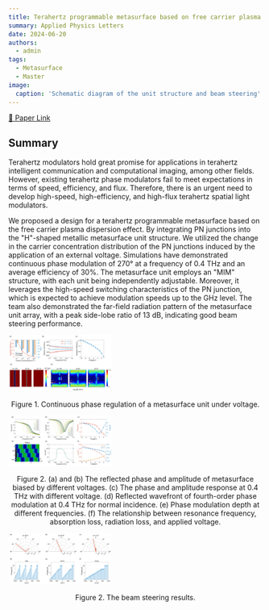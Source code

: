 ```yaml
---
title: Terahertz programmable metasurface based on free carrier plasma dispersion effect
summary: Applied Physics Letters
date: 2024-06-20
authors:
  - admin
tags:
  - Metasurface
  - Master
image:
  caption: 'Schematic diagram of the unit structure and beam steering'
---
```


[🔗 Paper Link](https://doi.org/10.1063/5.0210458)

## Summary

Terahertz modulators hold great promise for applications in terahertz intelligent communication and computational imaging, among other fields. However, existing terahertz phase modulators fail to meet expectations in terms of speed, efficiency, and flux. Therefore, there is an urgent need to develop high-speed, high-efficiency, and high-flux terahertz spatial light modulators.

We proposed a design for a terahertz programmable metasurface based on the free carrier plasma dispersion effect. By integrating PN junctions into the "H"-shaped metallic metasurface unit structure. We utilized the change in the carrier concentration distribution of the PN junctions induced by the application of an external voltage. Simulations have demonstrated continuous phase modulation of 270° at a frequency of 0.4 THz and an average efficiency of 30%. The metasurface unit employs an "MIM" structure, with each unit being independently adjustable. Moreover, it leverages the high-speed switching characteristics of the PN junction, which is expected to achieve modulation speeds up to the GHz level. The team also demonstrated the far-field radiation pattern of the metasurface unit array, with a peak side-lobe ratio of 13 dB, indicating good beam steering performance.

<img src=".\fig1.jpg" style="zoom:20%;" />

<center style="font-size:14px"><p>Figure 1. Continuous phase regulation of a metasurface unit under voltage.</p></center>

<img src=".\fig2.jpg" style="zoom:20%;" />

<center style="font-size:14px"><p>Figure 2. (a) and (b) The reflected phase and amplitude of metasurface biased by different voltages. (c) The phase and amplitude response at 0.4 THz with different voltage.
(d) Reflected wavefront of fourth-order phase modulation at 0.4 THz for normal incidence. (e) Phase modulation depth at different frequencies. (f) The relationship between resonance frequency, absorption loss, radiation loss, and applied voltage.</p></center>


<img src=".\fig3.jpg" style="zoom:20%;" />

<center style="font-size:14px"><p>Figure 2. The beam steering results. </p></center>
